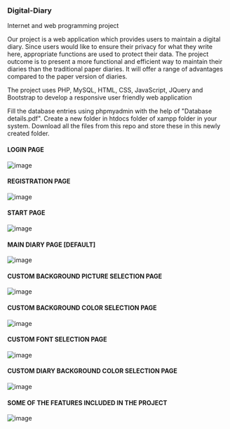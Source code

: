 ### Digital-Diary
Internet and web programming project

Our project is a web application which provides users to maintain a digital diary. Since users would like to ensure their privacy for what they write here, appropriate functions are used to protect their data. The project outcome is to present a more functional and efficient way to maintain their diaries than the traditional paper diaries. It will offer a range of advantages compared to the paper version of diaries.

The project uses PHP, MySQL, HTML, CSS, JavaScript, JQuery and Bootstrap to develop a responsive user friendly web application

Fill the database entries using phpmyadmin with the help of "Database details.pdf".
Create a new folder in htdocs folder of xampp folder in your system.
Download all the files from this repo and store these in this newly created folder.

#### **LOGIN PAGE**
![image](https://user-images.githubusercontent.com/66554341/117694862-42b55180-b1dd-11eb-8e79-5c3e5e8f16a1.png)
<br>
#### REGISTRATION PAGE
![image](https://user-images.githubusercontent.com/66554341/117695060-7b552b00-b1dd-11eb-8b39-793248114061.png)
<br>
#### START PAGE
![image](https://user-images.githubusercontent.com/66554341/117695218-9f187100-b1dd-11eb-861a-ce6f30a10cd1.png)
<br>
#### MAIN DIARY PAGE [DEFAULT]
![image](https://user-images.githubusercontent.com/66554341/117696014-793f9c00-b1de-11eb-95b4-349bdc0a1843.png)
<br>
#### CUSTOM BACKGROUND PICTURE SELECTION PAGE
![image](https://user-images.githubusercontent.com/66554341/117696232-b015b200-b1de-11eb-8304-29bdf0601670.png)
<br>
#### CUSTOM BACKGROUND COLOR SELECTION PAGE
![image](https://user-images.githubusercontent.com/66554341/117696377-db000600-b1de-11eb-97fa-0d1feb969207.png)
<br>
#### CUSTOM FONT SELECTION PAGE
![image](https://user-images.githubusercontent.com/66554341/117696499-fcf98880-b1de-11eb-84c8-18f3fdadb2ea.png)
<br>
#### CUSTOM DIARY BACKGROUND COLOR SELECTION PAGE
![image](https://user-images.githubusercontent.com/66554341/117696620-231f2880-b1df-11eb-82cd-8380399f8e7a.png)
<br>
#### SOME OF THE FEATURES INCLUDED IN THE PROJECT
![image](https://user-images.githubusercontent.com/66554341/117696942-8446fc00-b1df-11eb-84d6-2190c9d6bf20.png)








